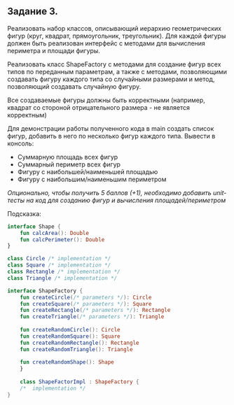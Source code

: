 ## Задание 3.

Реализовать набор классов, описывающий иерархию геометрических фигур (круг, квадрат, прямоугольник, треугольник). Для
каждой фигуры должен быть реализован интерфейс с методами для вычисления периметра и площади фигуры.

Реализовать класс ShapeFactory с методами для создание фигур всех типов по переданным параметрам, а также с методами,
позволяющими создавать фигуру каждого типа со случайными размерами и метод, позволяющий создавать случайную фигуру.

Все создаваемые фигуры должны быть корректными (например, квадрат со стороной отрицательного размера - не является
корректным)

Для демонстрации работы полученного кода в main создать список фигур, добавить в него по несколько фигур каждого типа.
Вывести в консоль:

* Суммарную площадь всех фигур
* Суммарный периметр всех фигур
* Фигуру с наибольшей/наименьшей площадью
* Фигуру с наибольшим/наименьшим периметром

_Опционально, чтобы получить 5 баллов (+1), необходимо добавить unit-тесты на код для созданию фигур и вычисления
площадей/периметром_

Подсказка:

```kotlin
interface Shape {
    fun calcArea(): Double
    fun calcPerimeter(): Double
}

class Circle /* implementation */
class Square /* implementation */
class Rectangle /* implementation */
class Triangle /* implementation */
```

```kotlin
interface ShapeFactory {
    fun createCircle(/* parameters */): Circle
    fun createSquare(/* parameters */): Square
    fun createRectangle(/* parameters */): Rectangle
    fun createTriangle(/* parameters */): Triangle
    
    fun createRandomCircle(): Circle
    fun createRandomSquare(): Square
    fun createRandomRectangle(): Rectangle
    fun createRandomTriangle(): Triangle
    
    fun createRandomShape(): Shape
    }
    
    class ShapeFactorImpl : ShapeFactory {
    /*  implementation */
}
```
